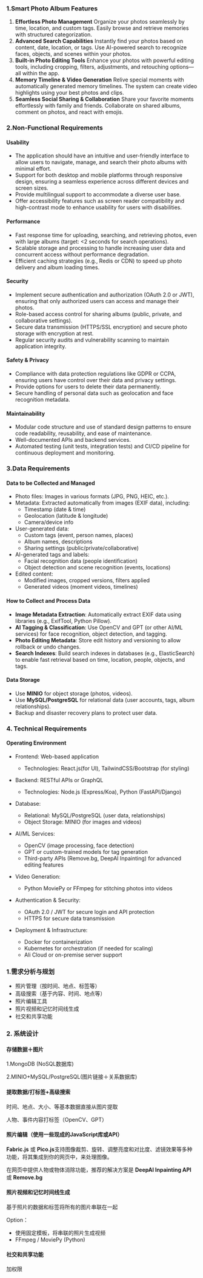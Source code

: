 

### **1.Smart Photo Album Features**

1. **Effortless Photo Management**
    Organize your photos seamlessly by time, location, and custom tags. Easily browse and retrieve memories with structured categorization.
2. **Advanced Search Capabilities**
    Instantly find your photos based on content, date, location, or tags. Use AI-powered search to recognize faces, objects, and scenes within your photos.
3. **Built-in Photo Editing Tools**
    Enhance your photos with powerful editing tools, including cropping, filters, adjustments, and retouching options—all within the app.
4. **Memory Timeline & Video Generation**
    Relive special moments with automatically generated memory timelines. The system can create video highlights using your best photos and clips.
5. **Seamless Social Sharing & Collaboration**
    Share your favorite moments effortlessly with family and friends. Collaborate on shared albums, comment on photos, and react with emojis.

### **2.Non-Functional Requirements**

#### **Usability**

- The application should have an intuitive and user-friendly interface to allow users to navigate, manage, and search their photo albums with minimal effort.
- Support for both desktop and mobile platforms through responsive design, ensuring a seamless experience across different devices and screen sizes.
- Provide multilingual support to accommodate a diverse user base.
- Offer accessibility features such as screen reader compatibility and high-contrast mode to enhance usability for users with disabilities.

#### **Performance**

- Fast response time for uploading, searching, and retrieving photos, even with large albums (target: <2 seconds for search operations).
- Scalable storage and processing to handle increasing user data and concurrent access without performance degradation.
- Efficient caching strategies (e.g., Redis or CDN) to speed up photo delivery and album loading times.

#### **Security**

- Implement secure authentication and authorization (OAuth 2.0 or JWT), ensuring that only authorized users can access and manage their photos.
- Role-based access control for sharing albums (public, private, and collaborative settings).
- Secure data transmission (HTTPS/SSL encryption) and secure photo storage with encryption at rest.
- Regular security audits and vulnerability scanning to maintain application integrity.

#### **Safety & Privacy**

- Compliance with data protection regulations like GDPR or CCPA, ensuring users have control over their data and privacy settings.
- Provide options for users to delete their data permanently.
- Secure handling of personal data such as geolocation and face recognition metadata.

#### **Maintainability**

- Modular code structure and use of standard design patterns to ensure code readability, reusability, and ease of maintenance.
- Well-documented APIs and backend services.
- Automated testing (unit tests, integration tests) and CI/CD pipeline for continuous deployment and monitoring.

### **3.Data Requirements**

#### **Data to be Collected and Managed**

- Photo files: Images in various formats (JPG, PNG, HEIC, etc.).
- Metadata: Extracted automatically from images (EXIF data), including:
  - Timestamp (date & time)
  - Geolocation (latitude & longitude)
  - Camera/device info
- User-generated data:
  - Custom tags (event, person names, places)
  - Album names, descriptions
  - Sharing settings (public/private/collaborative)
- AI-generated tags and labels:
  - Facial recognition data (people identification)
  - Object detection and scene recognition (events, locations)
- Edited content:
  - Modified images, cropped versions, filters applied
  - Generated videos (moment videos, timelines)

#### **How to Collect and Process Data**

- **Image Metadata Extraction**: Automatically extract EXIF data using libraries (e.g., ExifTool, Python Pillow).
- **AI Tagging & Classification**: Use OpenCV and GPT (or other AI/ML services) for face recognition, object detection, and tagging.
- **Photo Editing Metadata**: Store edit history and versioning to allow rollback or undo changes.
- **Search Indexes**: Build search indexes in databases (e.g., ElasticSearch) to enable fast retrieval based on time, location, people, objects, and tags.

#### **Data Storage**

- Use **MINIO** for object storage (photos, videos).
- Use **MySQL/PostgreSQL** for relational data (user accounts, tags, album relationships).
- Backup and disaster recovery plans to protect user data.

### **4. Technical Requirements**

#### **Operating Environment**

- Frontend: Web-based application

  - Technologies: React.js(for UI), TailwindCSS/Bootstrap (for styling)

- Backend: RESTful APIs or GraphQL

  - Technologies: Node.js (Express/Koa), Python (FastAPI/Django)

- Database:

  - Relational: MySQL/PostgreSQL (user data, relationships)
  - Object Storage: MINIO (for images and videos)

- AI/ML Services:

  - OpenCV (image processing, face detection)
  - GPT or custom-trained models for tag generation
  - Third-party APIs (Remove.bg, DeepAI Inpainting) for advanced editing features

- Video Generation:

  - Python MoviePy or FFmpeg for stitching photos into videos

- Authentication & Security:

  - OAuth 2.0 / JWT for secure login and API protection
  - HTTPS for secure data transmission

- Deployment & Infrastructure:

  - Docker for containerization
  - Kubernetes for orchestration (if needed for scaling)
  - Ali Cloud  or on-premise server support

  







### 1.需求分析与规划

- 照片管理（按时间、地点、标签等）
- 高级搜索（基于内容、时间、地点等）
- 照片编辑工具
- 照片视频和记忆时间线生成
- 社交和共享功能

### 2. **系统设计**

#### 存储数据＋图片

1.MongoDB (NoSQL数据库)

2.MINIO+MySQL/PostgreSQL(图片链接＋关系数据库)

#### 提取数据/打标签+高级搜索

时间、地点、大小、等基本数据直接从图片提取

人物、事件内容打标签（OpenCV、GPT）

#### 照片编辑（使用一些现成的JavaScript库或API）

**Fabric.js** 或 **Pico.js**支持图像裁剪、旋转、调整亮度和对比度、滤镜效果等多种功能，将其集成到你的网页中，来处理图像。

在网页中提供人物或物体消除功能，推荐的解决方案是 **DeepAI Inpainting API** 或 **Remove.bg**

#### 照片视频和记忆时间线生成

基于照片的数据和标签将所有的图片串联在一起

Option：

- 使用固定模板，将串联的照片生成视频
- FFmpeg / MoviePy (Python)

#### 社交和共享功能

加权限

